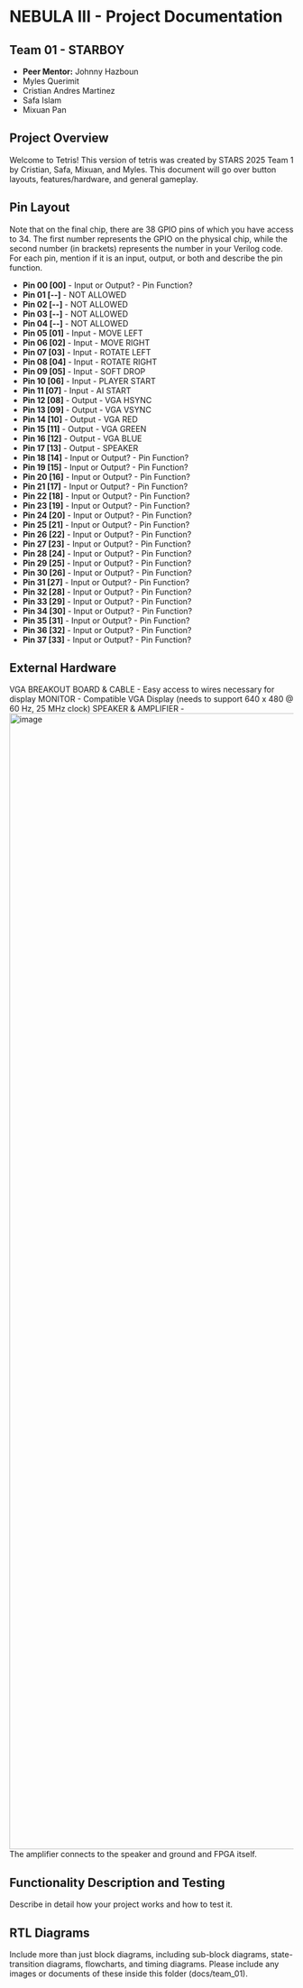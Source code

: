 # NEBULA III - Project Documentation

## Team 01 - STARBOY 
* **Peer Mentor:** Johnny Hazboun
* Myles Querimit
* Cristian Andres Martinez
* Safa Islam
* Mixuan Pan

## Project Overview
Welcome to Tetris! This version of tetris was created by STARS 2025 Team 1 by Cristian, Safa, Mixuan, and Myles. 
This document will go over button layouts, features/hardware, and general gameplay.

## Pin Layout
Note that on the final chip, there are 38 GPIO pins of which you have access to 34.
The first number represents the GPIO on the physical chip, while the second number (in brackets) represents the number in your Verilog code. For each pin, mention if it is an input, output, or both and describe the pin function.

* **Pin 00 [00]** - Input or Output? - Pin Function?
* **Pin 01 [--]** - NOT ALLOWED
* **Pin 02 [--]** - NOT ALLOWED
* **Pin 03 [--]** - NOT ALLOWED
* **Pin 04 [--]** - NOT ALLOWED
* **Pin 05 [01]** - Input - MOVE LEFT
* **Pin 06 [02]** - Input - MOVE RIGHT
* **Pin 07 [03]** - Input - ROTATE LEFT
* **Pin 08 [04]** - Input - ROTATE RIGHT
* **Pin 09 [05]** - Input - SOFT DROP
* **Pin 10 [06]** - Input - PLAYER START
* **Pin 11 [07]** - Input - AI START
* **Pin 12 [08]** - Output - VGA HSYNC
* **Pin 13 [09]** - Output - VGA VSYNC
* **Pin 14 [10]** - Output - VGA RED
* **Pin 15 [11]** - Output - VGA GREEN
* **Pin 16 [12]** - Output - VGA BLUE
* **Pin 17 [13]** - Output - SPEAKER
* **Pin 18 [14]** - Input or Output? - Pin Function? 
* **Pin 19 [15]** - Input or Output? - Pin Function? 
* **Pin 20 [16]** - Input or Output? - Pin Function? 
* **Pin 21 [17]** - Input or Output? - Pin Function? 
* **Pin 22 [18]** - Input or Output? - Pin Function? 
* **Pin 23 [19]** - Input or Output? - Pin Function? 
* **Pin 24 [20]** - Input or Output? - Pin Function? 
* **Pin 25 [21]** - Input or Output? - Pin Function? 
* **Pin 26 [22]** - Input or Output? - Pin Function? 
* **Pin 27 [23]** - Input or Output? - Pin Function? 
* **Pin 28 [24]** - Input or Output? - Pin Function? 
* **Pin 29 [25]** - Input or Output? - Pin Function?
* **Pin 30 [26]** - Input or Output? - Pin Function?
* **Pin 31 [27]** - Input or Output? - Pin Function?
* **Pin 32 [28]** - Input or Output? - Pin Function?
* **Pin 33 [29]** - Input or Output? - Pin Function?
* **Pin 34 [30]** - Input or Output? - Pin Function?
* **Pin 35 [31]** - Input or Output? - Pin Function?
* **Pin 36 [32]** - Input or Output? - Pin Function?
* **Pin 37 [33]** - Input or Output? - Pin Function?

## External Hardware
VGA BREAKOUT BOARD & CABLE - Easy access to wires necessary for display
MONITOR - Compatible VGA Display (needs to support 640 x 480 @ 60 Hz, 25 MHz clock)
SPEAKER  & AMPLIFIER -
<img width="2205" height="2015" alt="image" src="https://github.com/user-attachments/assets/6204af3d-272e-4158-bbe0-0e92222c4fcc" />
The amplifier connects to the speaker and ground and FPGA itself.

## Functionality Description and Testing
Describe in detail how your project works and how to test it.

## RTL Diagrams
Include more than just block diagrams, including sub-block diagrams, state-transition diagrams, flowcharts, and timing diagrams. Please include any images or documents of these inside this folder (docs/team_01).
